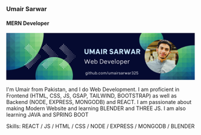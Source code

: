 ### Umair Sarwar
#### MERN Developer
![I am a MERN Developer](https://github.com/umairsarwar325/umairsarwar325/blob/main/Banner.png)

I'm Umair from Pakistan, and I do Web Development. I am proficient in Frontend (HTML, CSS, JS, GSAP, TAILWIND, BOOTSTRAP) as well as Backend (NODE, EXPRESS, MONGODB) and REACT. I am passionate about making Modern Website and learning BLENDER and THREE JS. I am also learning JAVA and SPRING BOOT

Skills: REACT / JS / HTML / CSS / NODE / EXPRESS / MONGODB / BLENDER
 
